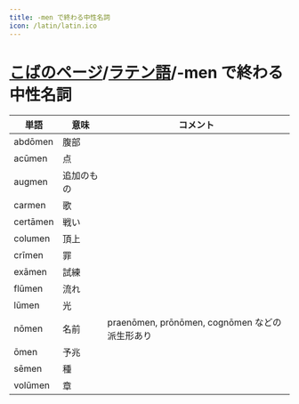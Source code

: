 ```yaml
---
title: -men で終わる中性名詞
icon: /latin/latin.ico
---
```


# [こばのページ](../index.html)/[ラテン語](index.html)/-men で終わる中性名詞


|単語|意味|コメント|
|--|--|--|
|abdōmen|腹部|
|acūmen|点|
|augmen|追加のもの|
|carmen|歌|
|certāmen|戦い|
|columen|頂上|
|crīmen|罪|
|exāmen|試練|
|flūmen|流れ|
|lūmen|光|
|nōmen|名前|praenōmen, prōnōmen, cognōmen などの派生形あり|
|ōmen|予兆|
|sēmen|種|
|volūmen|章|
